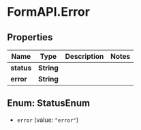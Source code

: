 # FormAPI.Error

## Properties
Name | Type | Description | Notes
------------ | ------------- | ------------- | -------------
**status** | **String** |  | 
**error** | **String** |  | 


<a name="StatusEnum"></a>
## Enum: StatusEnum


* `error` (value: `"error"`)





